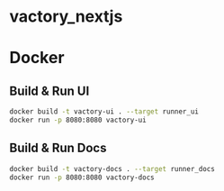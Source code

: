 # vactory_nextjs

# Docker

## Build & Run UI

```bash
docker build -t vactory-ui . --target runner_ui
docker run -p 8080:8080 vactory-ui
```

## Build & Run Docs

```bash
docker build -t vactory-docs . --target runner_docs
docker run -p 8080:8080 vactory-docs
```
